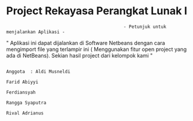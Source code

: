 # Project Rekayasa Perangkat Lunak I

                                                - Petunjuk untuk menjalankan Aplikasi -

" Aplikasi ini dapat dijalankan di Software Netbeans dengan cara mengimport file yang terlampir ini 
( Menggunakan fitur open project yang ada di NetBeans). Sekian hasil project dari kelompok kami "

                                        							Anggota  : Aldi Musneldi
                                        								   Farid Abiyyi
                                        								   Ferdiansyah
                                        								   Rangga Syaputra
                                        								   Rival Adrianus
